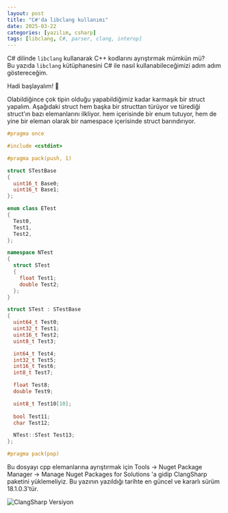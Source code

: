 ```yaml
---
layout: post
title: "C#'da libclang kullanımı"
date: 2025-03-22
categories: [yazılım, csharp]
tags: [libclang, C#, parser, clang, interop]
---
```


C# dilinde `libclang` kullanarak C++ kodlarını ayrıştırmak mümkün mü?  
Bu yazıda `libclang` kütüphanesini C# ile nasıl kullanabileceğimizi adım adım göstereceğim.

Hadi başlayalım! 🚀

Olabildiğince çok tipin olduğu yapabildiğimiz kadar karmaşık bir struct yapalım. 
Aşağıdaki struct hem başka bir structtan türüyor ve türediği struct'ın bazı elemanlarını ilkliyor.
hem içerisinde bir enum tutuyor, hem de yine bir eleman olarak bir namespace içerisinde struct barındırıyor.


```c++
#pragma once

#include <cstdint>

#pragma pack(push, 1)

struct STestBase
{
  uint16_t Base0;
  uint16_t Base1;
};

enum class ETest
{
  Test0,
  Test1,
  Test2,
};

namespace NTest
{
  struct STest
  {
    float Test1;
    double Test2;
  };
}

struct STest : STestBase
{
  uint64_t Test0;  
  uint32_t Test1;
  uint16_t Test2;
  uint8_t Test3;

  int64_t Test4;
  int32_t Test5;
  int16_t Test6;
  int8_t Test7;

  float Test8;
  double Test9;

  uint8_t Test10[10];
	
  bool Test11;
  char Test12;

  NTest::STest Test13;
};

#pragma pack(pop)
```

Bu dosyayı cpp elemanlarına ayrıştırmak için Tools → Nuget Package Manager → Manage Nuget Packages for Solutions 'a gidip
ClangSharp paketini yüklemeliyiz. Bu yazının yazıldığı tarihte en güncel ve kararlı sürüm 18.1.0.3'tür.

<img src="{{site.baseurl | prepend: site.url}}/assets/images/clangsharp_ver.PNG" alt="ClangSharp Versiyon" />
